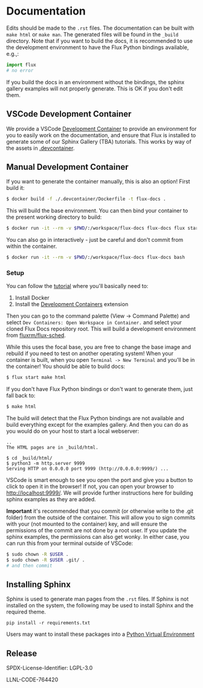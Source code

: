 # Documentation

Edits should be made to the `.rst` files.
The documentation can be built with `make html` or `make man`.
The generated files will be found in the `_build` directory. Note that if you
want to build the docs, it is recommended to use the development environment to have
the Flux Python bindings available, e.g.,:

```python
import flux
# no error
```

If you build the docs in an environment without the bindings, the sphinx gallery examples
will not properly generate. This is OK if you don't edit them.

## VSCode Development Container

We provide a VSCode [Development Container](https://code.visualstudio.com/docs/remote/containers)
to provide an environment for you to easily work on the documentation, and ensure that Flux
is installed to generate some of our Sphinx Gallery (TBA) tutorials. This works by way
of the assets in [.devcontainer](https://code.visualstudio.com/docs/remote/containers#_create-a-devcontainerjson-file).

## Manual Development Container

If you want to generate the container manually, this is also an option! First build it:

```bash
$ docker build -f ./.devcontainer/Dockerfile -t flux-docs .
```
This will build the base environment. You can then bind your container to the present
working directory to build:

```bash
$ docker run -it --rm -v $PWD/:/workspace/flux-docs flux-docs flux start make html
```

You can also go in interactively - just be careful and don't commit from within the container.

```bash
$ docker run -it --rm -v $PWD/:/workspace/flux-docs flux-docs bash
```

### Setup

You can follow the [tutorial](https://code.visualstudio.com/docs/remote/containers-tutorial) where you'll basically
need to:

1. Install Docker
2. Install the [Development Containers](vscode:extension/ms-vscode-remote.remote-containers) extension

Then you can go to the command palette (View -> Command Palette) and select `Dev Containers: Open Workspace in Container.`
and select your cloned Flux Docs repository root. This will build a development environment from [fluxrm/flux-sched](https://hub.docker.com/r/fluxrm/flux-sched/tags).

While this uses the focal base, you are free to change the base image and rebuild if you need to test on another operating system! 
When your container is built, when you open `Terminal -> New Terminal` and you'll be in the container! 
You should be able to build docs:

```bash
$ flux start make html
```

If you don't have Flux Python bindings or don't want to generate them, just fall back
to:

```bash
$ make html
```

The build will detect that the Flux Python bindings are not available and build everything
except for the examples gallery. And then you can do as you would do on your host to start a local webserver:

```console
..
The HTML pages are in _build/html.

$ cd _build/html/
$ python3 -m http.server 9999
Serving HTTP on 0.0.0.0 port 9999 (http://0.0.0.0:9999/) ...
```
VSCode is smart enough to see you open the port and give you a button to click to open it in
the browser! If not, you can open your browser to [http://localhost:9999/](http://localhost:9999/).
We will provide further instructions here for building sphinx examples as they are added.

**Important** it's recommended that you commit (or otherwise write to the .git folder) from the outside
of the container. This will allow you to sign commits with your (not mounted to the container) key,
and will ensure the permissions of the commit are not done by a root user. If you update the sphinx
examples, the permissions can also get wonky. In either case, you can run this from your terminal outside of VSCode:

```bash
$ sudo chown -R $USER .
$ sudo chown -R $USER .git/ .
# and then commit
```

## Installing Sphinx

Sphinx is used to generate man pages from the `.rst` files.
If Sphinx is not installed on the system, the following may be used to install Sphinx and the required theme.

``` shell
pip install -r requirements.txt
```

Users may want to install these packages into a [Python Virtual Environment](https://docs.python.org/3/tutorial/venv.html)

## Release

SPDX-License-Identifier: LGPL-3.0

LLNL-CODE-764420
